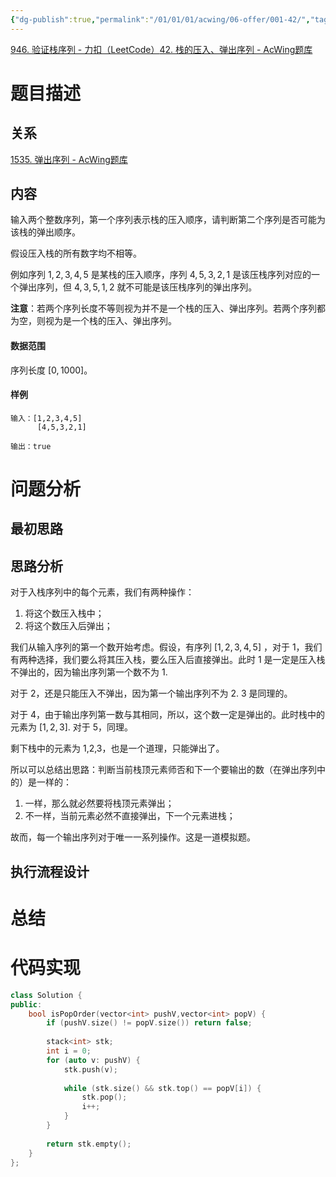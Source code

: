 ```yaml
---
{"dg-publish":true,"permalink":"/01/01/01/acwing/06-offer/001-42/","tags":["blog","栈","剑指offer","brute-force","LeetCode","模板题"]}
---
```


[946. 验证栈序列 - 力扣（LeetCode）](https://leetcode.cn/problems/validate-stack-sequences/description/)[42. 栈的压入、弹出序列 - AcWing题库](https://www.acwing.com/problem/content/description/40/)
# 题目描述
## 关系
[1535. 弹出序列 - AcWing题库](https://www.acwing.com/problem/content/description/1537/)
## 内容
输入两个整数序列，第一个序列表示栈的压入顺序，请判断第二个序列是否可能为该栈的弹出顺序。

假设压入栈的所有数字均不相等。

例如序列 $1,2,3,4,5$ 是某栈的压入顺序，序列 $4,5,3,2,1$ 是该压栈序列对应的一个弹出序列，但 $4,3,5,1,2$ 就不可能是该压栈序列的弹出序列。

**注意**：若两个序列长度不等则视为并不是一个栈的压入、弹出序列。若两个序列都为空，则视为是一个栈的压入、弹出序列。

#### 数据范围

序列长度 $[0,1000]$。

#### 样例

```
输入：[1,2,3,4,5]
      [4,5,3,2,1]

输出：true
```
# 问题分析
## 最初思路

## 思路分析
对于入栈序列中的每个元素，我们有两种操作：
 1. 将这个数压入栈中；
 2. 将这个数压入后弹出；

我们从输入序列的第一个数开始考虑。假设，有序列 $\displaystyle [1,2,3,4,5]$ ，对于 1，我们有两种选择，我们要么将其压入栈，要么压入后直接弹出。此时 1 是一定是压入栈不弹出的，因为输出序列第一个数不为 1.

对于 2，还是只能压入不弹出，因为第一个输出序列不为 2. 3 是同理的。

对于 4，由于输出序列第一数与其相同，所以，这个数一定是弹出的。此时栈中的元素为 $\displaystyle [1,2,3]$. 对于 5，同理。

剩下栈中的元素为 1,2,3，也是一个道理，只能弹出了。

所以可以总结出思路：判断当前栈顶元素师否和下一个要输出的数（在弹出序列中的）是一样的：
 1. 一样，那么就必然要将栈顶元素弹出；
 2. 不一样，当前元素必然不直接弹出，下一个元素进栈；

 故而，每一个输出序列对于唯一一系列操作。这是一道模拟题。
## 执行流程设计

# 总结

# 代码实现
```c++
class Solution {
public:
    bool isPopOrder(vector<int> pushV,vector<int> popV) {
        if (pushV.size() != popV.size()) return false;
        
        stack<int> stk;
        int i = 0;
        for (auto v: pushV) {
            stk.push(v);
            
            while (stk.size() && stk.top() == popV[i]) {
                stk.pop();
                i++;
            }
        }
        
        return stk.empty();
    }
};
```